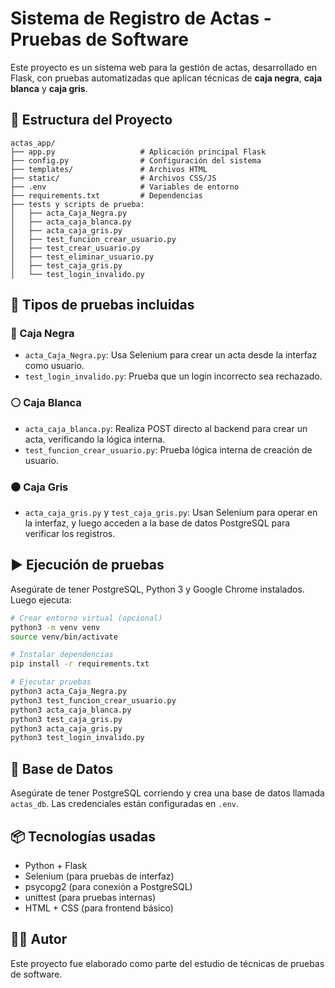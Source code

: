 # Sistema de Registro de Actas - Pruebas de Software

Este proyecto es un sistema web para la gestión de actas, desarrollado en Flask, con pruebas automatizadas que aplican técnicas de **caja negra**, **caja blanca** y **caja gris**.

## 📁 Estructura del Proyecto

```
actas_app/
├── app.py                   # Aplicación principal Flask
├── config.py                # Configuración del sistema
├── templates/               # Archivos HTML
├── static/                  # Archivos CSS/JS
├── .env                     # Variables de entorno
├── requirements.txt         # Dependencias
├── tests y scripts de prueba:
│   ├── acta_Caja_Negra.py
│   ├── acta_caja_blanca.py
│   ├── acta_caja_gris.py
│   ├── test_funcion_crear_usuario.py
│   ├── test_crear_usuario.py
│   ├── test_eliminar_usuario.py
│   ├── test_caja_gris.py
│   └── test_login_invalido.py
```

## 🧪 Tipos de pruebas incluidas

### 🔲 Caja Negra
- `acta_Caja_Negra.py`: Usa Selenium para crear un acta desde la interfaz como usuario.
- `test_login_invalido.py`: Prueba que un login incorrecto sea rechazado.

### ⚪ Caja Blanca
- `acta_caja_blanca.py`: Realiza POST directo al backend para crear un acta, verificando la lógica interna.
- `test_funcion_crear_usuario.py`: Prueba lógica interna de creación de usuario.

### ⚫ Caja Gris
- `acta_caja_gris.py` y `test_caja_gris.py`: Usan Selenium para operar en la interfaz, y luego acceden a la base de datos PostgreSQL para verificar los registros.

## ▶️ Ejecución de pruebas

Asegúrate de tener PostgreSQL, Python 3 y Google Chrome instalados. Luego ejecuta:

```bash
# Crear entorno virtual (opcional)
python3 -m venv venv
source venv/bin/activate

# Instalar dependencias
pip install -r requirements.txt

# Ejecutar pruebas
python3 acta_Caja_Negra.py
python3 test_funcion_crear_usuario.py
python3 acta_caja_blanca.py
python3 test_caja_gris.py
python3 acta_caja_gris.py
python3 test_login_invalido.py
```

## 💾 Base de Datos

Asegúrate de tener PostgreSQL corriendo y crea una base de datos llamada `actas_db`. Las credenciales están configuradas en `.env`.

## 📦 Tecnologías usadas

- Python + Flask
- Selenium (para pruebas de interfaz)
- psycopg2 (para conexión a PostgreSQL)
- unittest (para pruebas internas)
- HTML + CSS (para frontend básico)

## 👨‍💻 Autor

Este proyecto fue elaborado como parte del estudio de técnicas de pruebas de software.
